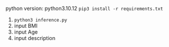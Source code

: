 python version: python3.10.12
```pip3 install -r requirements.txt```

1. ```python3 inference.py```
2. input BMI
3. input Age
4. input description